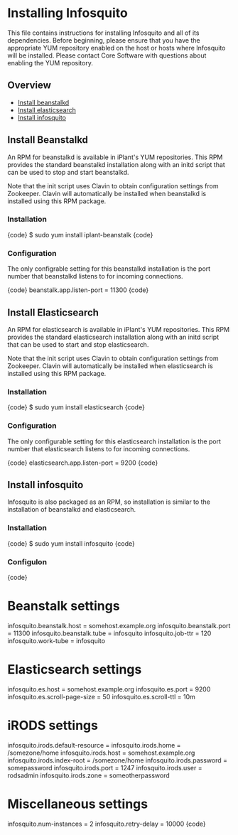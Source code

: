 # Installing Infosquito

This file contains instructions for installing Infosquito and all of its
dependencies. Before beginning, please ensure that you have the appropriate YUM
repository enabled on the host or hosts where Infosquito will be installed.
Please contact Core Software with questions about enabling the YUM repository.

## Overview

* [Install beanstalkd](#install-beanstalkd)
* [Install elasticsearch](#install-elasticsearch)
* [Install infosquito](#install-infosquito)

## Install Beanstalkd

An RPM for beanstalkd is available in iPlant's YUM repositories. This RPM
provides the standard beanstalkd installation along with an initd script that
can be used to stop and start beanstalkd.

Note that the init script uses Clavin to obtain configuration settings from
Zookeeper. Clavin will automatically be installed when beanstalkd is installed
using this RPM package.

### Installation

{code}
$ sudo yum install iplant-beanstalk
{code}

### Configuration

The only configrable setting for this beanstalkd installation is the port number
that beanstalkd listens to for incoming connections.

{code}
beanstalk.app.listen-port = 11300
{code}

## Install Elasticsearch

An RPM for elasticsearch is available in iPlant's YUM repositories. This RPM
provides the standard elasticsearch installation along with an initd script that
can be used to start and stop elasticsearch.

Note that the init script uses Clavin to obtain configuration settings from
Zookeeper. Clavin will automatically be installed when elasticsearch is
installed using this RPM package.

### Installation

{code}
$ sudo yum install elasticsearch
{code}

### Configuration

The only configurable setting for this elasticsearch installation is the port
number that elasticsearch listens to for incoming connections.

{code}
elasticsearch.app.listen-port = 9200
{code}

## Install infosquito

Infosquito is also packaged as an RPM, so installation is similar to the
installation of beanstalkd and elasticsearch.

### Installation

{code}
$ sudo yum install infosquito
{code}

### Configulon

{code}
# Beanstalk settings
infosquito.beanstalk.host = somehost.example.org
infosquito.beanstalk.port = 11300
infosquito.beanstalk.tube = infosquito
infosquito.job-ttr        = 120
infosquito.work-tube      = infosquito

# Elasticsearch settings
infosquito.es.host                = somehost.example.org
infosquito.es.port                = 9200
infosquito.es.scroll-page-size    = 50
infosquito.es.scroll-ttl          = 10m

# iRODS settings
infosquito.irods.default-resource =
infosquito.irods.home             = /somezone/home
infosquito.irods.host             = somehost.example.org
infosquito.irods.index-root       = /somezone/home
infosquito.irods.password         = somepassword
infosquito.irods.port             = 1247
infosquito.irods.user             = rodsadmin
infosquito.irods.zone             = someotherpassword

# Miscellaneous settings
infosquito.num-instances = 2
infosquito.retry-delay   = 10000
{code}

